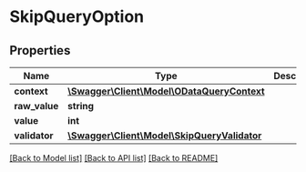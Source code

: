 # SkipQueryOption

## Properties
Name | Type | Description | Notes
------------ | ------------- | ------------- | -------------
**context** | [**\Swagger\Client\Model\ODataQueryContext**](ODataQueryContext.md) |  | [optional] 
**raw_value** | **string** |  | [optional] 
**value** | **int** |  | [optional] 
**validator** | [**\Swagger\Client\Model\SkipQueryValidator**](SkipQueryValidator.md) |  | [optional] 

[[Back to Model list]](../../README.md#documentation-for-models) [[Back to API list]](../../README.md#documentation-for-api-endpoints) [[Back to README]](../../README.md)

